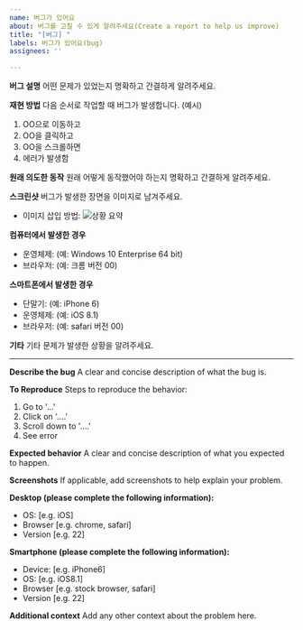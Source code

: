 ```yaml
---
name: 버그가 있어요
about: 버그를 고칠 수 있게 알려주세요(Create a report to help us improve)
title: "[버그] "
labels: 버그가 있어요(bug)
assignees: ''

---
```


**버그 설명**
어떤 문제가 있었는지 명확하고 간결하게 알려주세요.

**재현 방법**
다음 순서로 작업할 때 버그가 발생합니다. (예시)
1. OO으로 이동하고
2. OO을 클릭하고
3. OO을 스크롤하면
4. 에러가 발생함

**원래 의도한 동작**
원래 어떻게 동작했어야 하는지 명확하고 간결하게 알려주세요.

**스크린샷**
버그가 발생한 장면을 이미지로 남겨주세요. 
* 이미지 삽입 방법: ![상황 요약](http://서버:포트/경로)

**컴퓨터에서 발생한 경우**
 - 운영체제: (예: Windows 10 Enterprise 64 bit)
 - 브라우저: (예: 크롬 버전 00)

**스마트폰에서 발생한 경우**
 - 단말기: (예: iPhone 6)
 - 운영체제: (예: iOS 8.1)
 - 브라우저: (예: safari 버전 00)

**기타**
기타 문제가 발생한 상황을 알려주세요.

--------

**Describe the bug**
A clear and concise description of what the bug is.

**To Reproduce**
Steps to reproduce the behavior:
1. Go to '...'
2. Click on '....'
3. Scroll down to '....'
4. See error

**Expected behavior**
A clear and concise description of what you expected to happen.

**Screenshots**
If applicable, add screenshots to help explain your problem.

**Desktop (please complete the following information):**
 - OS: [e.g. iOS]
 - Browser [e.g. chrome, safari]
 - Version [e.g. 22]

**Smartphone (please complete the following information):**
 - Device: [e.g. iPhone6]
 - OS: [e.g. iOS8.1]
 - Browser [e.g. stock browser, safari]
 - Version [e.g. 22]

**Additional context**
Add any other context about the problem here.
